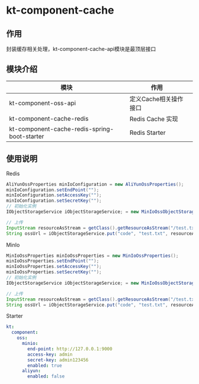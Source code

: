 # kt-component-cache

## 作用
封装缓存相关处理，kt-component-cache-api模块是最顶层接口

## 模块介绍

| 模块                                           | 作用             |     |
|----------------------------------------------|----------------|-----|
| kt-component-oss-api                         | 定义Cache相关操作接口  |     |
| kt-component-cache-redis                     | Redis Cache 实现 |     |
| kt-component-cache-redis-spring-boot-starter | Redis Starter  |     |

## 使用说明

Redis
```java
AliYunOssProperties minIoConfiguration = new AliYunOssProperties();
minIoConfiguration.setEndPoint("");
minIoConfiguration.setAccessKey("");
minIoConfiguration.setSecretKey("");
// 初始化实例
IObjectStorageService iObjectStorageService; = new MinIoOssObjectStorageService(minIoOssProperties);

// 上传
InputStream resourceAsStream = getClass().getResourceAsStream("/test.txt");
String ossUrl = iObjectStorageService.put("code", "test.txt", resourceAsStream);

```

MinIo
```java
MinIoOssProperties minIoOssProperties = new MinIoOssProperties();
minIoOssProperties.setEndPoint("");
minIoOssProperties.setAccessKey("");
minIoOssProperties.setSecretKey("");
// 初始化实例
IObjectStorageService iObjectStorageService; = new MinIoOssObjectStorageService(minIoOssProperties);

// 上传
InputStream resourceAsStream = getClass().getResourceAsStream("/test.txt");
String ossUrl = iObjectStorageService.put("code", "test.txt", resourceAsStream);

```
Starter
```yaml
kt:
  component:
    oss:
      minio:
        end-point: http://127.0.0.1:9000
        access-key: admin
        secret-key: admin123456
        enabled: true
      aliyun:
        enabled: false
```





